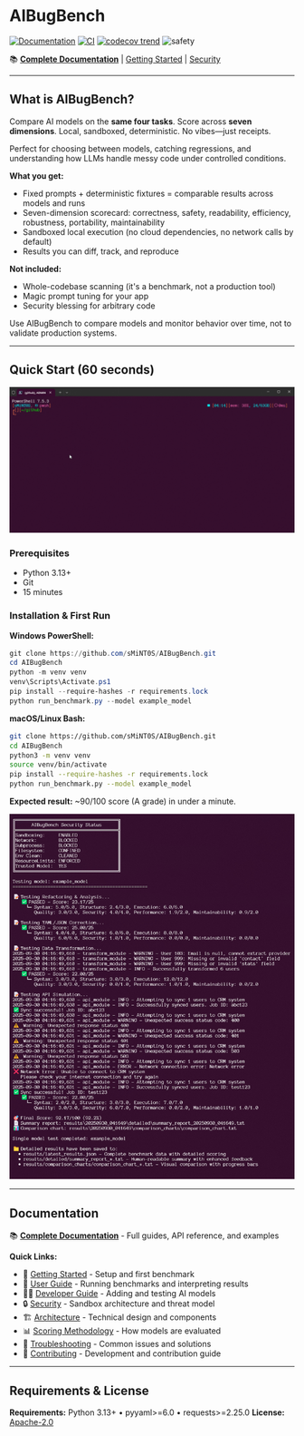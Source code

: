# AIBugBench

[![Documentation](https://img.shields.io/badge/docs-mkdocs-blue.svg)](https://sMiNT0S.github.io/AIBugBench/)
[![CI](https://github.com/sMiNT0S/AIBugBench/actions/workflows/ci.yml/badge.svg?branch=main)](https://github.com/sMiNT0S/AIBugBench/actions/workflows/ci.yml)
[![codecov trend](https://codecov.io/github/smint0s/aibugbench/graph/badge.svg?token=0G9SHU4AZ7)](https://codecov.io/github/smint0s/aibugbench)
![safety](https://img.shields.io/endpoint?url=https://smint0s.github.io/AIBugBench/badges/safety.json)

📚 **[Complete Documentation](https://sMiNT0S.github.io/AIBugBench/)** | [Getting Started](https://sMiNT0S.github.io/AIBugBench/getting-started/) | [Security](https://sMiNT0S.github.io/AIBugBench/security/)

---

## What is AIBugBench?

Compare AI models on the **same four tasks**. Score across **seven dimensions**. Local, sandboxed, deterministic. No vibes—just receipts.

Perfect for choosing between models, catching regressions, and understanding how LLMs handle messy code under controlled conditions.

**What you get:**

- Fixed prompts + deterministic fixtures = comparable results across models and runs
- Seven-dimension scorecard: correctness, safety, readability, efficiency, robustness, portability, maintainability
- Sandboxed local execution (no cloud dependencies, no network calls by default)
- Results you can diff, track, and reproduce

**Not included:**

- Whole-codebase scanning (it's a benchmark, not a production tool)
- Magic prompt tuning for your app
- Security blessing for arbitrary code

Use AIBugBench to compare models and monitor behavior over time, not to validate production systems.

---

## Quick Start (60 seconds)

![Quick start demo (clone → venv → install → benchmark → results)](media/quickstart.gif)

### Prerequisites

- Python 3.13+
- Git
- 15 minutes

### Installation & First Run

**Windows PowerShell:**

```powershell
git clone https://github.com/sMiNT0S/AIBugBench.git
cd AIBugBench
python -m venv venv
venv\Scripts\Activate.ps1
pip install --require-hashes -r requirements.lock
python run_benchmark.py --model example_model
```

**macOS/Linux Bash:**

```bash
git clone https://github.com/sMiNT0S/AIBugBench.git
cd AIBugBench
python3 -m venv venv
source venv/bin/activate
pip install --require-hashes -r requirements.lock
python run_benchmark.py --model example_model
```

**Expected result:** ~90/100 score (A grade) in under a minute.

![Benchmark run and scorecard summary](media/summary.png)

---

## Documentation

📚 **[Complete Documentation](https://sMiNT0S.github.io/AIBugBench/)** - Full guides, API reference, and examples

**Quick Links:**

- 🚀 [Getting Started](https://sMiNT0S.github.io/AIBugBench/getting-started/) - Setup and first benchmark
- 📖 [User Guide](https://sMiNT0S.github.io/AIBugBench/user-guide/) - Running benchmarks and interpreting results
- 👨‍💻 [Developer Guide](https://sMiNT0S.github.io/AIBugBench/developer-guide/) - Adding and testing AI models
- 🔒 [Security](https://sMiNT0S.github.io/AIBugBench/security/) - Sandbox architecture and threat model
- 🏗️ [Architecture](https://sMiNT0S.github.io/AIBugBench/architecture/) - Technical design and components
- 📊 [Scoring Methodology](https://sMiNT0S.github.io/AIBugBench/scoring-methodology/) - How models are evaluated
- 🔧 [Troubleshooting](https://sMiNT0S.github.io/AIBugBench/troubleshooting/) - Common issues and solutions
- 🤝 [Contributing](https://sMiNT0S.github.io/AIBugBench/contributing/) - Development and contribution guide

---

## Requirements & License

**Requirements:** Python 3.13+ • pyyaml>=6.0 • requests>=2.25.0
**License:** [Apache-2.0](LICENSE)
